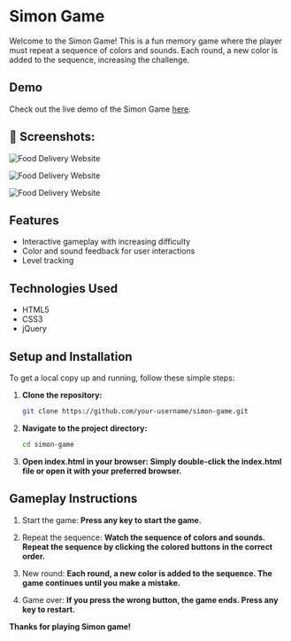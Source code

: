 # Simon Game

Welcome to the Simon Game! This is a fun memory game where the player must repeat a sequence of colors and sounds. Each round, a new color is added to the sequence, increasing the challenge.

## Demo
Check out the live demo of the Simon Game [here](https://your-demo-link.com).

## **📸 Screenshots**:
![Food Delivery Website](frontend/public/image1.1.png)

![Food Delivery Website](frontend/public/image1.2.png)

![Food Delivery Website](frontend/public/image1.3.png)

## Features
- Interactive gameplay with increasing difficulty
- Color and sound feedback for user interactions
- Level tracking

## Technologies Used

- HTML5
- CSS3
- jQuery

## Setup and Installation

To get a local copy up and running, follow these simple steps:

1. **Clone the repository:**

   ```bash
   git clone https://github.com/your-username/simon-game.git
   ```
2. **Navigate to the project directory:**
   ```bash
   cd simon-game
   ```
3. **Open index.html in your browser:**
   **Simply double-click the index.html file or open it with your preferred browser.**



## Gameplay Instructions

1. Start the game:
   **Press any key to start the game.**

2. Repeat the sequence:
   **Watch the sequence of colors and sounds. Repeat the sequence by clicking the colored buttons in the correct order.**

3. New round:
   **Each round, a new color is added to the sequence. The game continues until you make a mistake.**

4. Game over:
   **If you press the wrong button, the game ends. Press any key to restart.**


**Thanks for playing Simon game!**
